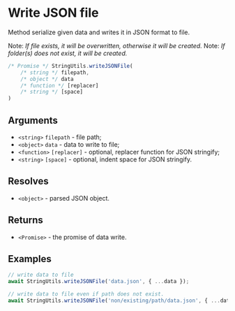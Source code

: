 Write JSON file
===============

Method serialize given data and writes it in JSON format to file.

Note: *If file exists, it will be overwritten, otherwise it will be created.*
Note: *If folder(s) does not exist, it will be created.*

```js
/* Promise */ StringUtils.writeJSONFile(
	/* string */ filepath,
	/* object */ data
 	/* function */ [replacer]
 	/* string */ [space]
)
```


Arguments
---------

* `<string>` `filepath` - file path;
* `<object>` `data` - data to write to file;
* `<function>` `[replacer]` - optional, replacer function for JSON stringify;
* `<string>` `[space]` - optional, indent space for JSON stringify.


Resolves
--------

* `<object>` - parsed JSON object.


Returns
-------

* `<Promise>` - the promise of data write.


Examples
--------

```js
// write data to file
await StringUtils.writeJSONFile('data.json', { ...data });

// write data to file even if path does not exist.
await StringUtils.writeJSONFile('non/existing/path/data.json', { ...data });
```
